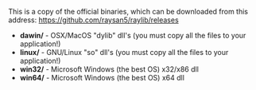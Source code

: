 This is a copy of the official binaries, which can be downloaded from this address: https://github.com/raysan5/raylib/releases  
  
- **dawin/** - OSX/MacOS "dylib" dll's (you must copy all the files to your application!)
- **linux/** - GNU/Linux "so" dll's (you must copy all the files to your application!)
- **win32/** - Microsoft Windows (the best OS) x32/x86 dll
- **win64/** - Microsoft Windows (the best OS) x64 dll
